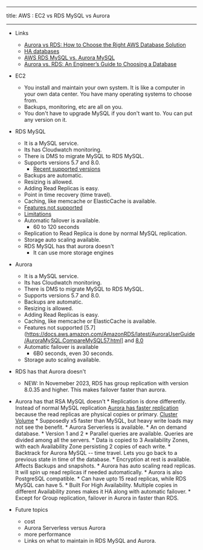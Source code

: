 --------
title: AWS : EC2 vs RDS MySQL vs Aurora

--------

* Links
    * [Aurora vs RDS: How to Choose the Right AWS Database Solution](https://www.percona.com/blog/when-should-i-use-amazon-aurora-and-when-should-i-use-rds-mysql/#:~:text=Aurora%20replicates%20data%20to%20six,process%20is%20slower%20than%20Aurora.)
    * [HA databases](https://www.percona.com/blog/the-ultimate-guide-to-database-high-availability/)
    * [AWS RDS MySQL vs. Aurora MySQL](https://houseofbrick.com/blog/aws-rds-mysql-vs-aurora-mysql/)
    * [Aurora vs. RDS: An Engineer’s Guide to Choosing a Database](https://www.lastweekinaws.com/blog/aurora-vs-rds-an-engineers-guide-to-choosing-a-database/#:~:text=You%20use%20a%20database%20engine,RDS%20is%20your%20only%20choice.)

* EC2
    * You install and maintain your own system. It is like a computer in your own data center. You have many operating systems to choose from. 
    * Backups, monitoring, etc are all on you.
    * You don't have to upgrade MySQL if you don't want to. You can put any version on it.

* RDS MySQL
    * It is a MySQL service.
    * Its has Cloudwatch monitoring.
    * There is DMS to migrate MySQL to RDS MySQL.
    * Supports versions 5.7 and 8.0.
       * [Recent supported versions](https://docs.aws.amazon.com/AmazonRDS/latest/UserGuide/MySQL.Concepts.VersionMgmt.html#MySQL.Concepts.VersionMgmt.Supported)
    * Backups are automatic.
    * Resizing is allowed.
    * Adding Read Replicas is easy.
    * Point in time recovery (time travel).
    * Caching, like memcache or ElasticCache is available.
    * [Features not supported](https://docs.aws.amazon.com/AmazonRDS/latest/UserGuide/MySQL.Concepts.FeatureSupport.html#MySQL.Concepts.Features)
    * [Limitations](https://docs.aws.amazon.com/AmazonRDS/latest/UserGuide/MySQL.KnownIssuesAndLimitations.html)
    * Automatic failover is available.
        * 60 to 120 seconds
    * Replication to Read Replica is done by normal MySQL replication.
    * Storage auto scaling available.
    * RDS MySQL has that aurora doesn't
        * It can use more storage engines

* Aurora
    * It is a MySQL service.
    * Its has Cloudwatch monitoring.
    * There is DMS to migrate MySQL to RDS MySQL.
    * Supports versions 5.7 and 8.0.
    * Backups are automatic.
    * Resizing is allowed.
    * Adding Read Replicas is easy.
    * Caching, like memcache or ElasticCache is available.
    * Features not supported [5.7](https://docs.aws.amazon.com/AmazonRDS/latest/AuroraUserGuide/AuroraMySQL.CompareMySQL57.html]
    and [8.0](https://docs.aws.amazon.com/AmazonRDS/latest/AuroraUserGuide/AuroraMySQL.MySQL80.html)
    * Automatic failover is available
        * 6B0 seconds, even 30 seconds.
    * Storage auto scaling available.


* RDS has that Aurora doesn't
    * NEW: In Novemeber 2023, RDS has group replication with version 8.0.35 and higher. This makes failover faster than aurora.  

* Aurora has that RSA MySQL doesn't
        * Replication is done differently. Instead of normal MySQL replication [Aurora has faster replication](https://docs.aws.amazon.com/AmazonRDS/latest/AuroraUserGuide/Aurora.Replication.html) because the read replicas are physical copies or primary. [Cluster Volume](https://docs.aws.amazon.com/AmazonRDS/latest/AuroraUserGuide/Aurora.Overview.StorageReliability.html#Aurora.Overview.Storage)
        * Supposedly x5 faster than MySQL, but heavy write loads may not see the benefit. 
        * Aurora Serverless is available.
            * An on demand database.
            * Version 1 and 2
        * Parallel queries are available. Queries are divided among all the servers.
        * Data is copied to 3 Availability Zones, with each Availability Zone persisting 2 copies of each write.
        * Backtrack for Aurora MySQL -- time travel. Lets you go back to a previous state in time of the database.
        * Encryption at rest is available. Affects Backups and snapshots.
        * Aurora has auto scaling read replicas. It will spin up read replicas if needed automatically.
        * Aurora is also PostgreSQL compatible.
        * Can have upto 15 read replicas, while RDS MySQL can have 5.
        * Built For High Availability. Multiple copies in different Availability zones makes it HA along with automatic failover. 
        * Except for Group replication, failover in Aurora in faster than RDS.
* Future topics
  * cost
  * Aurora Serverless versus Aurora
  * more performance
  * Links on what to maintain in RDS MySQL and Aurora. 


	
    